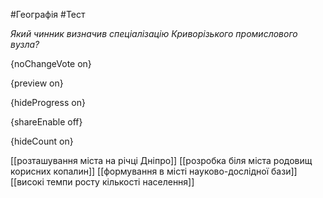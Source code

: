 #Географія #Тест

*Який чинник визначив спеціалізацію Криворізького промислового вузла?*

{noChangeVote on}

{preview on}

{hideProgress on}

{shareEnable off}

{hideCount on}

[[розташування міста на річці Дніпро]]
[[розробка біля міста родовищ корисних копалин]]
[[формування в місті науково-дослідної бази]]
[[високі темпи росту кількості населення]]

